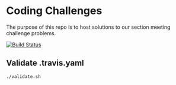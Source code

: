 # Coding Challenges

The purpose of this repo is to host solutions to our section meeting challenge problems.

[![Build Status](https://travis-ci.org/stevenliu216/challenges.svg?branch=master)](https://travis-ci.org/stevenliu216/challenges)

## Validate .travis.yaml

```bash
./validate.sh
```
